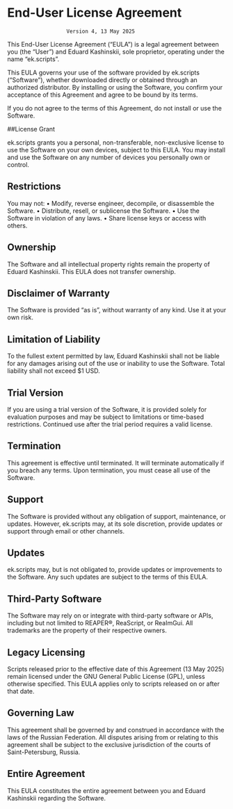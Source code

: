 # End-User License Agreement

                       Version 4, 13 May 2025

This End-User License Agreement (“EULA”) is a legal agreement between you (the “User”) and Eduard Kashinskii, sole proprietor, operating under the name “ek.scripts”.

This EULA governs your use of the software provided by ek.scripts (“Software”), whether downloaded directly or obtained through an authorized distributor. By installing or using the Software, you confirm your acceptance of this Agreement and agree to be bound by its terms.

If you do not agree to the terms of this Agreement, do not install or use the Software.

##License Grant

ek.scripts grants you a personal, non-transferable, non-exclusive license to use the Software on your own devices, subject to this EULA. You may install and use the Software on any number of devices you personally own or control.

## Restrictions

You may not:
	•	Modify, reverse engineer, decompile, or disassemble the Software.
	•	Distribute, resell, or sublicense the Software.
	•	Use the Software in violation of any laws.
	•	Share license keys or access with others.

## Ownership

The Software and all intellectual property rights remain the property of Eduard Kashinskii. This EULA does not transfer ownership.

## Disclaimer of Warranty

The Software is provided “as is”, without warranty of any kind. Use it at your own risk.

## Limitation of Liability

To the fullest extent permitted by law, Eduard Kashinskii shall not be liable for any damages arising out of the use or inability to use the Software. Total liability shall not exceed $1 USD.

## Trial Version

If you are using a trial version of the Software, it is provided solely for evaluation purposes and may be subject to limitations or time-based restrictions. Continued use after the trial period requires a valid license.

## Termination

This agreement is effective until terminated. It will terminate automatically if you breach any terms. Upon termination, you must cease all use of the Software.

## Support

The Software is provided without any obligation of support, maintenance, or updates. However, ek.scripts may, at its sole discretion, provide updates or support through email or other channels.

## Updates

ek.scripts may, but is not obligated to, provide updates or improvements to the Software. Any such updates are subject to the terms of this EULA.

## Third-Party Software

The Software may rely on or integrate with third-party software or APIs, including but not limited to REAPER®, ReaScript, or ReaImGui. All trademarks are the property of their respective owners.

## Legacy Licensing

Scripts released prior to the effective date of this Agreement (13 May 2025) remain licensed under the GNU General Public License (GPL), unless otherwise specified. This EULA applies only to scripts released on or after that date.

## Governing Law

This agreement shall be governed by and construed in accordance with the laws of the Russian Federation. All disputes arising from or relating to this agreement shall be subject to the exclusive jurisdiction of the courts of Saint-Petersburg, Russia.

## Entire Agreement

This EULA constitutes the entire agreement between you and Eduard Kashinskii regarding the Software.